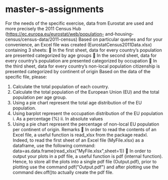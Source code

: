 # master-s-assignments
For the needs of the specific exercise, data from Eurostat are used and more
precisely the 2011 Census Hub (https://ec.europa.eu/eurostat/web/population-
and-housing-census/census-data/2011-census)
Based on particular queries and for your convenience, an Excel file was
created (EurostatCensus2011Data.xlsx) containing 3 sheets:
 In the first sheet, data for every country’s population are presented
categorized by age groups
 In the second sheet, data for every country’s population are presented
categorized by occupation
 In the third sheet, data for every country’s non-local population
citizenship is presented categorized by continent of origin
Based on the data of the specific file, please:
1. Calculate the total population of each country.
2. Calculate the total population of the European Union (EU) and the total
population per age group.
3. Using a pie chart represent the total age distribution of the EU
population.
4. Using barplot represent the occupation distribution of the EU
population
i.
As a percentage (%)
ii.
In absolute values
5. Using a pie chart represent the percentage of non-local EU population
per continent of origin.
Remarks

In order to read the contents of an Excel file, a useful function is read_xlsx from the
package readxl. Indeed, to read the first sheet of an Excel file (MyFile.xlsx) as a
dataframe, use the following command:
data=as.data.frame(read_xlsx("MyFile.xlsx",sheet=1))

In order to output your plots in a pdf file, a useful function is pdf (internal function).
Hence, to store all the plots into a single pdf file (Output.pdf), prior to plotting use the
command pdf("Output.pdf") and after plotting use the command dev.off()to
actually create the pdf file.

